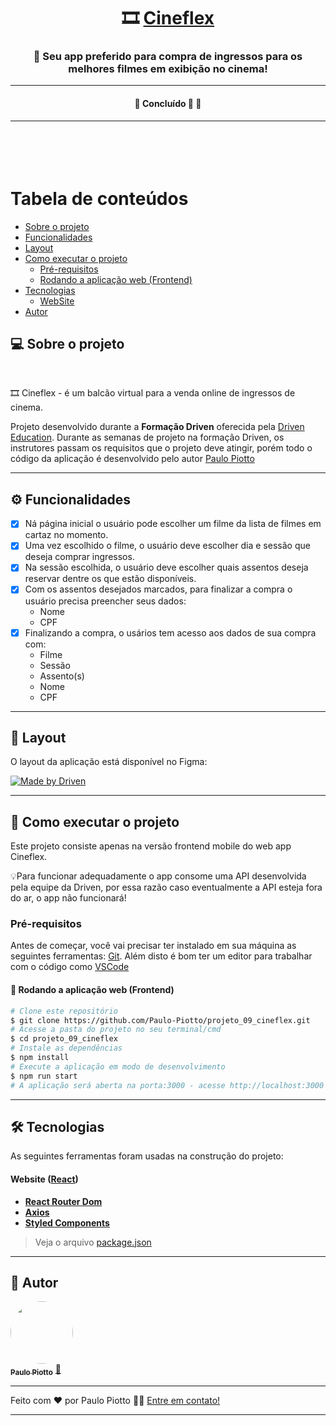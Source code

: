 

<h1 align="center">
     🎞️ <a href="#" alt="site do ecoleta"> Cineflex</a>
</h1>

<h3 align="center">
    🎥 Seu app preferido para compra de ingressos para os melhores filmes em exibição no cinema! 
</h3>

---

<h4 align="center">
	🚧   Concluído 🚀 🚧
</h4>

---
<br><br>
Tabela de conteúdos
=================
<!--ts-->
   * [Sobre o projeto](#-sobre-o-projeto)
   * [Funcionalidades](#-funcionalidades)
   * [Layout](#-layout)
   * [Como executar o projeto](#-como-executar-o-projeto)
     * [Pré-requisitos](#pré-requisitos)
     * [Rodando a aplicação web (Frontend)]()
   * [Tecnologias](#-tecnologias)
     * [WebSite](-website)
   * [Autor](#-autor)
<!--te-->


## 💻 Sobre o projeto
<br>

🎞️ Cineflex - é um balcão virtual para a venda online de ingressos de cinema.


Projeto desenvolvido durante a **Formação Driven** oferecida pela [Driven Education](https://www.driven.com.br/?utm_source=search&utm_medium=google-ads&utm_campaign=branding&gclid=Cj0KCQiA7oyNBhDiARIsADtGRZa8cqYastMgHzxSP4gfGdixu6ib79VG7zi6xrecJNkRGD1D2Ap7k20aAuxIEALw_wcB).
Durante as semanas de projeto na formação Driven, os instrutores passam os requisitos que o projeto deve atingir, porém todo o código da aplicação é desenvolvido pelo autor [Paulo Piotto](https://github.com/Paulo-Piotto)

---

## ⚙️ Funcionalidades

- [x] Ná página inicial o usuário pode escolher um filme da lista de filmes em cartaz no momento.
- [x] Uma vez escolhido o filme, o usuário deve escolher dia e sessão que deseja comprar ingressos.
- [x] Na sessão escolhida, o usuário deve escolher quais assentos deseja reservar dentre os que estão disponíveis.
- [x] Com os assentos desejados marcados, para finalizar a compra o usuário precisa preencher seus dados:
    - Nome
    - CPF
- [x] Finalizando a compra, o usários tem acesso aos dados de sua compra com:
    - Filme
    - Sessão
    - Assento(s)
    - Nome
    - CPF

---

## 🎨 Layout

O layout da aplicação está disponível no Figma:

<a href="https://www.figma.com/file/rc7ZTYfLZg9zpGahWB1aXb/Cineflex?node-id=0%3A1">
  <img alt="Made by Driven" src="https://img.shields.io/badge/Acessar%20Layout%20-Figma-%2304D361">
</a>

---

## 🚀 Como executar o projeto

Este projeto consiste apenas na versão frontend mobile do web app Cineflex.

💡Para funcionar adequadamente o app consome uma API desenvolvida pela equipe da Driven, por essa razão caso eventualmente a API esteja fora do ar, o app não funcionará!

### Pré-requisitos

Antes de começar, você vai precisar ter instalado em sua máquina as seguintes ferramentas:
[Git](https://git-scm.com).
Além disto é bom ter um editor para trabalhar com o código como [VSCode](https://code.visualstudio.com/)



#### 🧭 Rodando a aplicação web (Frontend)

```bash
# Clone este repositório
$ git clone https://github.com/Paulo-Piotto/projeto_09_cineflex.git
# Acesse a pasta do projeto no seu terminal/cmd
$ cd projeto_09_cineflex
# Instale as dependências
$ npm install
# Execute a aplicação em modo de desenvolvimento
$ npm run start
# A aplicação será aberta na porta:3000 - acesse http://localhost:3000
```

---

## 🛠 Tecnologias

As seguintes ferramentas foram usadas na construção do projeto:

#### **Website**  ([React](https://reactjs.org/))

-   **[React Router Dom](https://github.com/ReactTraining/react-router/tree/master/packages/react-router-dom)**
-   **[Axios](https://github.com/axios/axios)**
-   **[Styled Components](https://styled-components.com/)**

> Veja o arquivo  [package.json](https://github.com/Paulo-Piotto/projeto_09_cineflex/blob/main/package.json)

---

## 🦸 Autor

<a href="https://www.linkedin.com/in/paulo-henrique-amancio-piotto-b745a1167/">
 <img style="border-radius: 50%;" src="https://avatars.githubusercontent.com/u/83779118?v=4" width="100px;" alt=""/>
 <br />
 <sub><b>Paulo Piotto</b></sub></a> <a href="https://www.linkedin.com/in/paulo-henrique-amancio-piotto-b745a1167/">🚀</a>
 <br />

---

Feito com ❤️ por Paulo Piotto 👋🏽 [Entre em contato!](https://www.linkedin.com/in/paulo-henrique-amancio-piotto-b745a1167/)

---